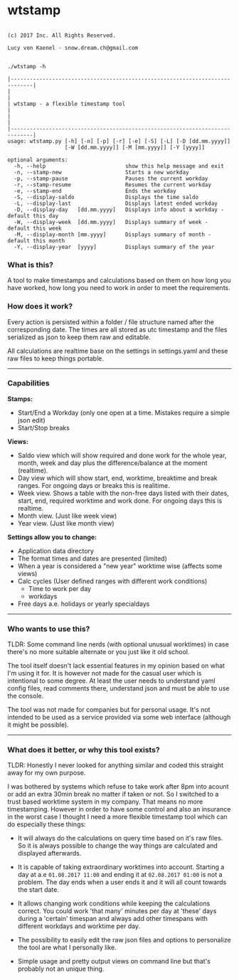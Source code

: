 # wtstamp

```

(c) 2017 Inc. All Rights Reserved.

Lucy von Kaenel - snow.dream.ch@gmail.com

```

```

./wtstamp -h

|-----------------------------------------------------------------------------|
|                                                                             |
| wtstamp - a flexible timestamp tool                                         |
|                                                                             |
|-----------------------------------------------------------------------------|
usage: wtstamp.py [-h] [-n] [-p] [-r] [-e] [-S] [-L] [-D [dd.mm.yyyy]]
                  [-W [dd.mm.yyyy]] [-M [mm.yyyy]] [-Y [yyyy]]

optional arguments:
  -h, --help                         show this help message and exit
  -n, --stamp-new                    Starts a new workday
  -p, --stamp-pause                  Pauses the current workday
  -r, --stamp-resume                 Resumes the current workday
  -e, --stamp-end                    Ends the workday
  -S, --display-saldo                Displays the time saldo
  -L, --display-last                 Displays latest ended workday
  -D, --display-day   [dd.mm.yyyy]   Displays info about a workday - default this day
  -W, --display-week  [dd.mm.yyyy]   Displays summary of week - default this week
  -M, --display-month [mm.yyyy]      Displays summary of month - default this month
  -Y, --display-year  [yyyy]         Displays summary of the year

```

### What is this?

A tool to make timestamps and calculations based on them on how long you have worked,
how long you need to work in order to meet the requirements.


### How does it work?

Every action is persisted within a folder / file structure named
after the corresponding date. The times are all stored as utc timestamp
and the files serialized as json to keep them raw and editable.

All calculations are realtime base on the settings in settings.yaml and these raw files
to keep things portable.


---


### Capabilities

**Stamps:**

* Start/End a Workday (only one open at a time. Mistakes require a simple json edit)
* Start/Stop breaks

**Views:**

* Saldo view which will show required and done work for the whole year, month, week and day plus the difference/balance at the moment (realtime).
* Day view which will show start, end, worktime, breaktime and break ranges. For ongoing days or breaks this is realitime.
* Week view. Shows a table with the non-free days listed with their dates, start, end, required worktime and work done. For ongoing days this is realtime.
* Month view. (Just like week view)
* Year view. (Just like month view)

**Settings allow you to change:**

* Application data directory
* The format times and dates are presented (limited)
* When a year is considered a "new year" worktime wise (affects some views)
* Calc cycles (User defined ranges with different work conditions)
  * Time to work per day
  * workdays
* Free days a.e. holidays or yearly specialdays


---


### Who wants to use this?

TLDR: Some command line nerds (with optional unusual worktimes) in case there's no
more suitable alternate or you just like it old school.

The tool itself doesn't lack essential features in my opinion based
on what I'm using it for. It is however not made for the casual user
which is intentional to some degree. At least the user needs to understand
yaml config files, read comments there, understand json and must be able to use the console.

The tool was not made for companies but for personal usage. It's not intended to be used
as a service provided via some web interface (although it might be possible).


---


### What does it better, or why this tool exists?

TLDR: Honestly I never looked for anything similar and coded this straight
away for my own purpose. 

I was bothered by systems which refuse to take work after 8pm into acount
or add an extra 30min break no matter if taken or not. So I switched to 
a trust based worktime system in my company. That means no more timestamping.
However in order to have some control and also an insurance in the worst case
I thought I need a more flexible timestamp tool which can do especially these things:

* It will always do the calculations on query time based on it's raw files. So it is always possible to change the way things are calculated and displayed 
afterwards.

* It is capable of taking extraordinary worktimes into account. Starting a day at a.e `01.08.2017 11:00` and ending it at `02.08.2017 01:00` is not a problem. The 
day ends when a user ends it and it will all count towards the start date.

* It allows changing work conditions while keeping the calculations correct. You could work 'that many' minutes per day at 'these' days during a 'certain' timespan 
and always add other timespans with different workdays and worktime per day.

* The possibility to easily edit the raw json files and options
to personalize the tool are what I personally like.

* Simple usage and pretty output views on command line but that's probably not an unique thing.

